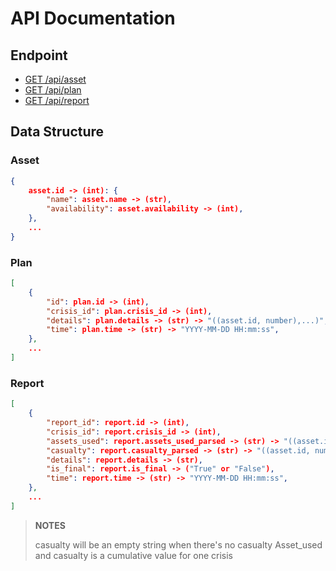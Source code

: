 # API Documentation

## Endpoint

- [GET /api/asset](#Asset)
- [GET /api/plan](#Plan)
- [GET /api/report](#Report)

## Data Structure

### Asset

```json
{
    asset.id -> (int): {
        "name": asset.name -> (str),
        "availability": asset.availability -> (int),
    },
    ...
}
```
### Plan

```json
[
    {
        "id": plan.id -> (int),
        "crisis_id": plan.crisis_id -> (int),
        "details": plan.details -> (str) -> "((asset.id, number),...)",
        "time": plan.time -> (str) -> "YYYY-MM-DD HH:mm:ss",
    },
    ...
]
```
### Report

```json
[
    {
        "report_id": report.id -> (int),
        "crisis_id": report.crisis_id -> (int),
        "assets_used": report.assets_used_parsed -> (str) -> "((asset.id, number),...)",
        "casualty": report.casualty_parsed -> (str) -> "((asset.id, number),...)",
        "details": report.details -> (str),
        "is_final": report.is_final -> ("True" or "False"),
        "time": report.time -> (str) -> "YYYY-MM-DD HH:mm:ss",
    },
    ...
]
```
> **NOTES**
>
> casualty will be an empty string when there's no casualty
> Asset_used and casualty is a cumulative value for one crisis

